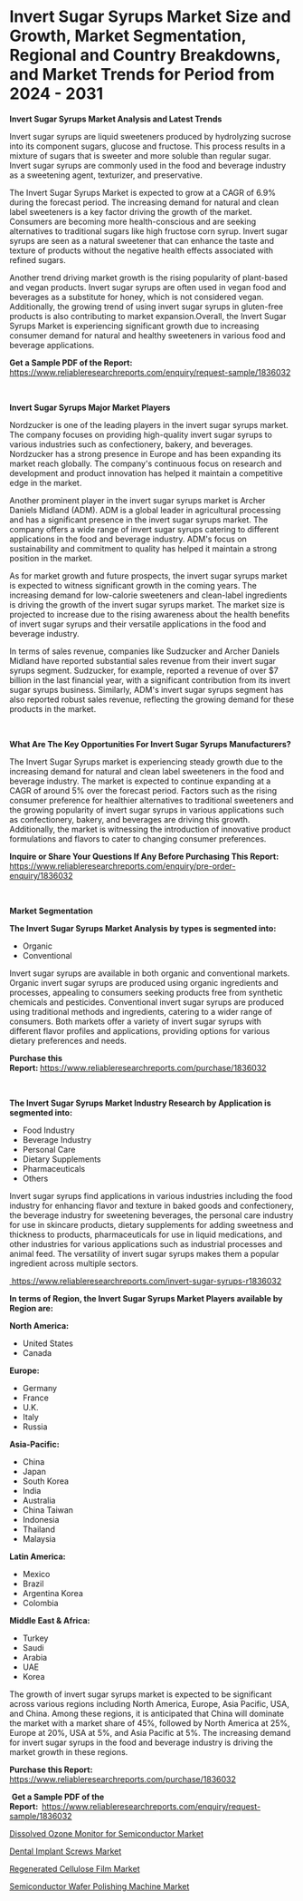 <p><h1>Invert Sugar Syrups Market Size and Growth, Market Segmentation, Regional and Country Breakdowns, and Market Trends for Period from 2024 -  2031</h1></p><p><strong>Invert Sugar Syrups Market Analysis and Latest Trends</strong></p>
<p><p>Invert sugar syrups are liquid sweeteners produced by hydrolyzing sucrose into its component sugars, glucose and fructose. This process results in a mixture of sugars that is sweeter and more soluble than regular sugar. Invert sugar syrups are commonly used in the food and beverage industry as a sweetening agent, texturizer, and preservative.</p><p>The Invert Sugar Syrups Market is expected to grow at a CAGR of 6.9% during the forecast period. The increasing demand for natural and clean label sweeteners is a key factor driving the growth of the market. Consumers are becoming more health-conscious and are seeking alternatives to traditional sugars like high fructose corn syrup. Invert sugar syrups are seen as a natural sweetener that can enhance the taste and texture of products without the negative health effects associated with refined sugars.</p><p>Another trend driving market growth is the rising popularity of plant-based and vegan products. Invert sugar syrups are often used in vegan food and beverages as a substitute for honey, which is not considered vegan. Additionally, the growing trend of using invert sugar syrups in gluten-free products is also contributing to market expansion.Overall, the Invert Sugar Syrups Market is experiencing significant growth due to increasing consumer demand for natural and healthy sweeteners in various food and beverage applications.</p></p>
<p><strong>Get a Sample PDF of the Report:&nbsp;</strong> <a href="https://www.reliableresearchreports.com/enquiry/request-sample/1836032">https://www.reliableresearchreports.com/enquiry/request-sample/1836032</a></p>
<p>&nbsp;</p>
<p><strong>Invert Sugar Syrups Major Market Players</strong></p>
<p><p>Nordzucker is one of the leading players in the invert sugar syrups market. The company focuses on providing high-quality invert sugar syrups to various industries such as confectionery, bakery, and beverages. Nordzucker has a strong presence in Europe and has been expanding its market reach globally. The company's continuous focus on research and development and product innovation has helped it maintain a competitive edge in the market.</p><p>Another prominent player in the invert sugar syrups market is Archer Daniels Midland (ADM). ADM is a global leader in agricultural processing and has a significant presence in the invert sugar syrups market. The company offers a wide range of invert sugar syrups catering to different applications in the food and beverage industry. ADM's focus on sustainability and commitment to quality has helped it maintain a strong position in the market.</p><p>As for market growth and future prospects, the invert sugar syrups market is expected to witness significant growth in the coming years. The increasing demand for low-calorie sweeteners and clean-label ingredients is driving the growth of the invert sugar syrups market. The market size is projected to increase due to the rising awareness about the health benefits of invert sugar syrups and their versatile applications in the food and beverage industry.</p><p>In terms of sales revenue, companies like Sudzucker and Archer Daniels Midland have reported substantial sales revenue from their invert sugar syrups segment. Sudzucker, for example, reported a revenue of over $7 billion in the last financial year, with a significant contribution from its invert sugar syrups business. Similarly, ADM's invert sugar syrups segment has also reported robust sales revenue, reflecting the growing demand for these products in the market.</p></p>
<p>&nbsp;</p>
<p><strong>What Are The Key Opportunities For Invert Sugar Syrups Manufacturers?</strong></p>
<p><p>The Invert Sugar Syrups market is experiencing steady growth due to the increasing demand for natural and clean label sweeteners in the food and beverage industry. The market is expected to continue expanding at a CAGR of around 5% over the forecast period. Factors such as the rising consumer preference for healthier alternatives to traditional sweeteners and the growing popularity of invert sugar syrups in various applications such as confectionery, bakery, and beverages are driving this growth. Additionally, the market is witnessing the introduction of innovative product formulations and flavors to cater to changing consumer preferences.</p></p>
<p><strong>Inquire or Share Your Questions If Any Before Purchasing This Report:</strong> <a href="https://www.reliableresearchreports.com/enquiry/pre-order-enquiry/1836032">https://www.reliableresearchreports.com/enquiry/pre-order-enquiry/1836032</a></p>
<p>&nbsp;</p>
<p><strong>Market Segmentation</strong></p>
<p><strong>The Invert Sugar Syrups Market Analysis by types is segmented into:</strong></p>
<p><ul><li>Organic</li><li>Conventional</li></ul></p>
<p><p>Invert sugar syrups are available in both organic and conventional markets. Organic invert sugar syrups are produced using organic ingredients and processes, appealing to consumers seeking products free from synthetic chemicals and pesticides. Conventional invert sugar syrups are produced using traditional methods and ingredients, catering to a wider range of consumers. Both markets offer a variety of invert sugar syrups with different flavor profiles and applications, providing options for various dietary preferences and needs.</p></p>
<p><strong>Purchase this Report:&nbsp;</strong><a href="https://www.reliableresearchreports.com/purchase/1836032">https://www.reliableresearchreports.com/purchase/1836032</a></p>
<p>&nbsp;</p>
<p><strong>The Invert Sugar Syrups Market Industry Research by Application is segmented into:</strong></p>
<p><ul><li>Food Industry</li><li>Beverage Industry</li><li>Personal Care</li><li>Dietary Supplements</li><li>Pharmaceuticals</li><li>Others</li></ul></p>
<p><p>Invert sugar syrups find applications in various industries including the food industry for enhancing flavor and texture in baked goods and confectionery, the beverage industry for sweetening beverages, the personal care industry for use in skincare products, dietary supplements for adding sweetness and thickness to products, pharmaceuticals for use in liquid medications, and other industries for various applications such as industrial processes and animal feed. The versatility of invert sugar syrups makes them a popular ingredient across multiple sectors.</p></p>
<p><a href="https://www.reliableresearchreports.com/invert-sugar-syrups-r1836032">&nbsp;https://www.reliableresearchreports.com/invert-sugar-syrups-r1836032</a></p>
<p><strong>In terms of Region, the Invert Sugar Syrups Market Players available by Region are:</strong></p>
<p>
    <p> <strong> North America: </strong>
        <ul>
            <li>United States</li>
            <li>Canada</li>
        </ul>
        </p> 
    <p> <strong> Europe: </strong>
        <ul>
            <li>Germany</li>
            <li>France</li>
            <li>U.K.</li>
            <li>Italy</li>
            <li>Russia</li>
        </ul>
        </p> 
    <p> <strong> Asia-Pacific: </strong>
        <ul>
            <li>China</li>
            <li>Japan</li>
            <li>South Korea</li>
            <li>India</li>
            <li>Australia</li>
            <li>China Taiwan</li>
            <li>Indonesia</li>
            <li>Thailand</li>
            <li>Malaysia</li>
        </ul>
        </p> 
    <p> <strong> Latin America: </strong>
        <ul>
            <li>Mexico</li>
            <li>Brazil</li>
            <li>Argentina Korea</li>
            <li>Colombia</li>
        </ul>
        </p> 
    <p> <strong> Middle East & Africa: </strong>
        <ul>
            <li>Turkey</li>
            <li>Saudi</li>
            <li>Arabia</li>
            <li>UAE</li>
            <li>Korea</li>
        </ul>
    </p>
    </p>
<p><p>The growth of invert sugar syrups market is expected to be significant across various regions including North America, Europe, Asia Pacific, USA, and China. Among these regions, it is anticipated that China will dominate the market with a market share of 45%, followed by North America at 25%, Europe at 20%, USA at 5%, and Asia Pacific at 5%. The increasing demand for invert sugar syrups in the food and beverage industry is driving the market growth in these regions.</p></p>
<p><strong>Purchase this Report: </strong><a href="https://www.reliableresearchreports.com/purchase/1836032">https://www.reliableresearchreports.com/purchase/1836032</a></p>
<p>&nbsp;<strong>Get a Sample PDF of the Report:&nbsp;&nbsp;</strong><a href="https://www.reliableresearchreports.com/enquiry/request-sample/1836032">https://www.reliableresearchreports.com/enquiry/request-sample/1836032</a></p>
<p><strong></strong></p>
<p><p><a href="https://www.linkedin.com/pulse/insights-dissolved-ozone-monitor-semiconductor-market-players-vc80e">Dissolved Ozone Monitor for Semiconductor Market</a></p><p><a href="https://github.com/JosephMorgnlvXXff/Market-Research-Report-List-1/blob/main/dental-implant-screws-market.md">Dental Implant Screws Market</a></p><p><a href="https://github.com/ValentineMike02/Market-Research-Report-List-1/blob/main/regenerated-cellulose-film-market.md">Regenerated Cellulose Film Market</a></p><p><a href="https://www.linkedin.com/pulse/strategic-insights-global-semiconductor-wafer-polishing-machine-jxzec">Semiconductor Wafer Polishing Machine Market</a></p></p>